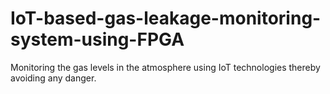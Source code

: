 # IoT-based-gas-leakage-monitoring-system-using-FPGA
Monitoring the gas levels in the atmosphere using IoT technologies thereby avoiding any danger.
